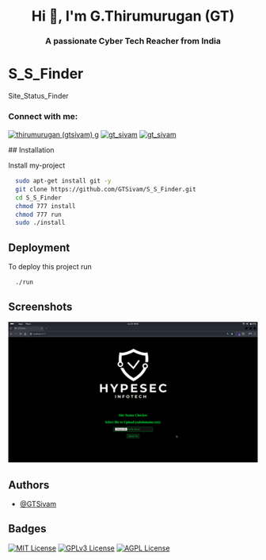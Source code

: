 <h1 align="center">Hi 👋, I'm G.Thirumurugan (GT)</h1>
<h3 align="center">A passionate Cyber Tech Reacher from India</h3>
<h1>S_S_Finder</h1>

Site_Status_Finder
<h3 align="left">Connect with me:</h3>
<p align="left">
<a href="https://linkedin.com/in/thirumurugan (gtsivam) g" target="blank"><img align="center" src="https://raw.githubusercontent.com/rahuldkjain/github-profile-readme-generator/master/src/images/icons/Social/linked-in-alt.svg" alt="thirumurugan (gtsivam) g" height="30" width="40" /></a>
<a href="https://fb.com/gt_sivam" target="blank"><img align="center" src="https://raw.githubusercontent.com/rahuldkjain/github-profile-readme-generator/master/src/images/icons/Social/facebook.svg" alt="gt_sivam" height="30" width="40" /></a>
<a href="https://instagram.com/gt_sivam" target="blank"><img align="center" src="https://raw.githubusercontent.com/rahuldkjain/github-profile-readme-generator/master/src/images/icons/Social/instagram.svg" alt="gt_sivam" height="30" width="40" /></a>
</p>
## Installation

Install my-project 

```bash
  sudo apt-get install git -y
  git clone https://github.com/GTSivam/S_S_Finder.git
  cd S_S_Finder
  chmod 777 install
  chmod 777 run
  sudo ./install
```
## Deployment

To deploy this project run

```bash
  ./run
```
## Screenshots

![App Screenshot](ss.png)


## Authors

- [@GTSivam](https://github.com/GTSivam)



## Badges

[![MIT License](https://img.shields.io/badge/License-MIT-green.svg)](https://choosealicense.com/licenses/mit/)
[![GPLv3 License](https://img.shields.io/badge/License-GPL%20v3-yellow.svg)](https://opensource.org/licenses/)
[![AGPL License](https://img.shields.io/badge/license-AGPL-blue.svg)](http://www.gnu.org/licenses/agpl-3.0)
